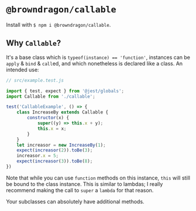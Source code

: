 # `@browndragon/callable`

Install with `$ npm i @browndragon/callable`.

## Why `Callable`?
It's a base class which is `typeof(instance) == 'function'`, instances can be `apply` & `bind` & `call`ed, and which nonetheless is declared like a class. An intended use:
```js
// src/example.test.js

import { test, expect } from '@jest/globals';
import Callable from './callable';

test('CallableExample', () => {
    class IncreaseBy extends Callable {
        constructor(x) {
            super((y) => this.x + y);
            this.x = x;
        }
    }
    let increasor = new IncreaseBy(1);
    expect(increasor(2)).toBe(3);
    increasor.x = 5;
    expect(increasor(3)).toBe(8);
})
```
Note that while you can use `function` methods on this instance, `this` will still be bound to the class instance. This is similar to lambdas; I really recommend making the call to `super` a `lambda` for that reason.

Your subclasses can absolutely have additional methods.
